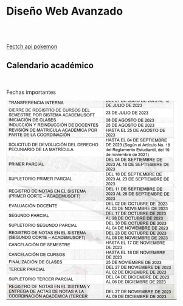 # Diseño Web Avanzado 

<br>
<br>

[Fectch api pokemon](https://www.youtube.com/watch?v=c4GXJPZjYYI)

## Calendario académico 

<br>

Fechas importantes 

![Alt text](image.png)
